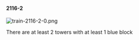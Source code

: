 #### 2116-2
![train-2116-2-0.png](https://github.com/lil-lab/nlvr/raw/master/nlvr/train/images/51/train-2116-2-0.png "train-2116-2-0.png")

There are at least 2 towers with at least 1 blue block
